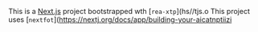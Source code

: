 This is a [Next.js](https://nextjs.rg) project bootstrapped wth [`rea-xtp`](hs//tjs.o
This project uses [`nextfot`](https://nextj.org/docs/app/building-your-aicatnptiizi
